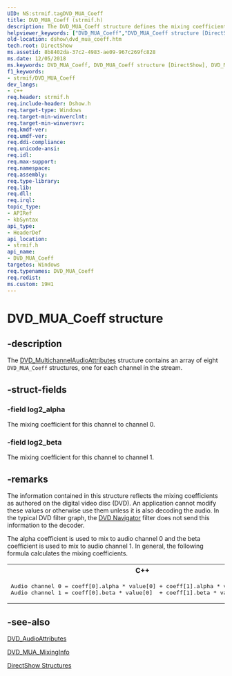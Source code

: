 ```yaml
---
UID: NS:strmif.tagDVD_MUA_Coeff
title: DVD_MUA_Coeff (strmif.h)
description: The DVD_MUA_Coeff structure defines the mixing coefficients for one channel in a multichannel audio stream. The DVD_MultichannelAudioAttributes structure contains an array of eight DVD_MUA_Coeff structures, one for each channel in the stream.helpviewer_keywords: ["DVD_MUA_Coeff","DVD_MUA_Coeff structure [DirectShow]","DVD_MUA_CoeffStructure","dshow.dvd_mua_coeff","strmif/DVD_MUA_Coeff"]
old-location: dshow\dvd_mua_coeff.htm
tech.root: DirectShow
ms.assetid: 8b8402da-37c2-4983-ae09-967c269fc828
ms.date: 12/05/2018
ms.keywords: DVD_MUA_Coeff, DVD_MUA_Coeff structure [DirectShow], DVD_MUA_CoeffStructure, dshow.dvd_mua_coeff, strmif/DVD_MUA_Coeff
f1_keywords:
- strmif/DVD_MUA_Coeff
dev_langs:
- c++
req.header: strmif.h
req.include-header: Dshow.h
req.target-type: Windows
req.target-min-winverclnt: 
req.target-min-winversvr: 
req.kmdf-ver: 
req.umdf-ver: 
req.ddi-compliance: 
req.unicode-ansi: 
req.idl: 
req.max-support: 
req.namespace: 
req.assembly: 
req.type-library: 
req.lib: 
req.dll: 
req.irql: 
topic_type:
- APIRef
- kbSyntax
api_type:
- HeaderDef
api_location:
- strmif.h
api_name:
- DVD_MUA_Coeff
targetos: Windows
req.typenames: DVD_MUA_Coeff
req.redist: 
ms.custom: 19H1
---
```


# DVD_MUA_Coeff structure


## -description



The [DVD_MultichannelAudioAttributes](https://docs.microsoft.com/windows/desktop/api/strmif/ns-strmif-dvd_multichannelaudioattributes) structure contains an array of eight <code>DVD_MUA_Coeff</code> structures, one for each channel in the stream.




## -struct-fields




### -field log2_alpha

The mixing coefficient for this channel to channel 0.
          


### -field log2_beta

The mixing coefficient for this channel to channel 1.
          


## -remarks



The information contained in this structure reflects the mixing coefficients as authored on the digital video disc (DVD). An application cannot modify these values or otherwise use them unless it is also decoding the audio. In the typical DVD filter graph, the <a href="https://docs.microsoft.com/windows/desktop/DirectShow/dvd-navigator-filter">DVD Navigator</a> filter does not send this information to the decoder.

The alpha coefficient is used to mix to audio channel 0 and the beta coefficient is used to mix to audio channel 1. In general, the following formula calculates the mixing coefficients.

<div class="code"><span codelanguage="ManagedCPlusPlus"><table>
<tr>
<th>C++</th>
</tr>
<tr>
<td>
<pre>
Audio channel 0 = coeff[0].alpha * value[0] + coeff[1].alpha * value[1] + ... 
Audio channel 1 = coeff[0].beta * value[0]  + coeff[1].beta * value[1] + ... 
</pre>
</td>
</tr>
</table></span></div>



## -see-also




[DVD_AudioAttributes](https://docs.microsoft.com/windows/desktop/api/strmif/ns-strmif-dvd_audioattributes)



[DVD_MUA_MixingInfo](https://docs.microsoft.com/windows/desktop/api/strmif/ns-strmif-dvd_mua_mixinginfo)



<a href="https://docs.microsoft.com/windows/desktop/DirectShow/directshow-structures">DirectShow Structures</a>
 

 


